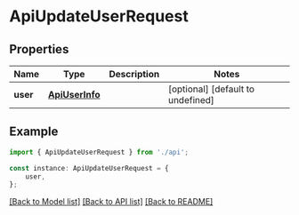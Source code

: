 # ApiUpdateUserRequest


## Properties

Name | Type | Description | Notes
------------ | ------------- | ------------- | -------------
**user** | [**ApiUserInfo**](ApiUserInfo.md) |  | [optional] [default to undefined]

## Example

```typescript
import { ApiUpdateUserRequest } from './api';

const instance: ApiUpdateUserRequest = {
    user,
};
```

[[Back to Model list]](../README.md#documentation-for-models) [[Back to API list]](../README.md#documentation-for-api-endpoints) [[Back to README]](../README.md)
